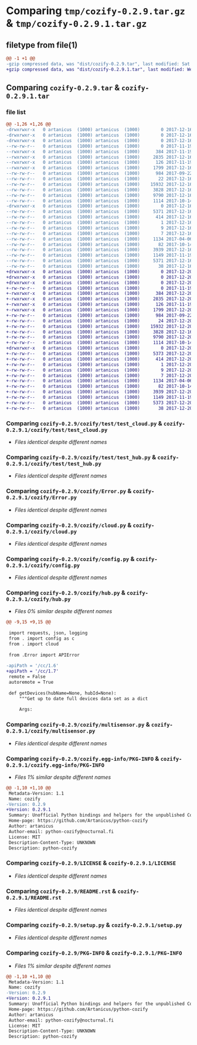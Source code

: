 # Comparing `tmp/cozify-0.2.9.tar.gz` & `tmp/cozify-0.2.9.1.tar.gz`

## filetype from file(1)

```diff
@@ -1 +1 @@
-gzip compressed data, was "dist/cozify-0.2.9.tar", last modified: Sat Dec 16 21:03:41 2017, max compression
+gzip compressed data, was "dist/cozify-0.2.9.1.tar", last modified: Wed Dec 20 15:18:24 2017, max compression
```

## Comparing `cozify-0.2.9.tar` & `cozify-0.2.9.1.tar`

### file list

```diff
@@ -1,26 +1,26 @@
-drwxrwxr-x   0 artanicus  (1000) artanicus  (1000)        0 2017-12-16 21:03:41.000000 cozify-0.2.9/
-drwxrwxr-x   0 artanicus  (1000) artanicus  (1000)        0 2017-12-16 21:03:41.000000 cozify-0.2.9/cozify/
-drwxrwxr-x   0 artanicus  (1000) artanicus  (1000)        0 2017-12-16 21:03:41.000000 cozify-0.2.9/cozify/test/
--rw-rw-r--   0 artanicus  (1000) artanicus  (1000)        0 2017-11-19 19:40:46.000000 cozify-0.2.9/cozify/test/__init__.py
--rwxrwxr-x   0 artanicus  (1000) artanicus  (1000)      384 2017-11-19 19:40:46.000000 cozify-0.2.9/cozify/test/debug.py
--rwxrwxr-x   0 artanicus  (1000) artanicus  (1000)     2835 2017-12-16 19:33:17.000000 cozify-0.2.9/cozify/test/test_cloud.py
--rwxrwxr-x   0 artanicus  (1000) artanicus  (1000)      126 2017-11-19 19:40:46.000000 cozify-0.2.9/cozify/test/test_config.py
--rwxrwxr-x   0 artanicus  (1000) artanicus  (1000)     1799 2017-12-16 19:33:17.000000 cozify-0.2.9/cozify/test/test_hub.py
--rw-rw-r--   0 artanicus  (1000) artanicus  (1000)      984 2017-09-22 12:46:55.000000 cozify-0.2.9/cozify/Error.py
--rw-rw-r--   0 artanicus  (1000) artanicus  (1000)       22 2017-12-16 19:33:17.000000 cozify-0.2.9/cozify/__init__.py
--rw-rw-r--   0 artanicus  (1000) artanicus  (1000)    15932 2017-12-16 19:33:17.000000 cozify-0.2.9/cozify/cloud.py
--rw-rw-r--   0 artanicus  (1000) artanicus  (1000)     3828 2017-12-16 19:33:17.000000 cozify-0.2.9/cozify/config.py
--rw-rw-r--   0 artanicus  (1000) artanicus  (1000)     9790 2017-12-16 21:00:13.000000 cozify-0.2.9/cozify/hub.py
--rw-rw-r--   0 artanicus  (1000) artanicus  (1000)     1114 2017-10-14 13:56:51.000000 cozify-0.2.9/cozify/multisensor.py
-drwxrwxr-x   0 artanicus  (1000) artanicus  (1000)        0 2017-12-16 21:03:41.000000 cozify-0.2.9/cozify.egg-info/
--rw-rw-r--   0 artanicus  (1000) artanicus  (1000)     5371 2017-12-16 21:03:41.000000 cozify-0.2.9/cozify.egg-info/PKG-INFO
--rw-rw-r--   0 artanicus  (1000) artanicus  (1000)      414 2017-12-16 21:03:41.000000 cozify-0.2.9/cozify.egg-info/SOURCES.txt
--rw-rw-r--   0 artanicus  (1000) artanicus  (1000)        1 2017-12-16 21:03:41.000000 cozify-0.2.9/cozify.egg-info/dependency_links.txt
--rw-rw-r--   0 artanicus  (1000) artanicus  (1000)        9 2017-12-16 21:03:41.000000 cozify-0.2.9/cozify.egg-info/requires.txt
--rw-rw-r--   0 artanicus  (1000) artanicus  (1000)        7 2017-12-16 21:03:41.000000 cozify-0.2.9/cozify.egg-info/top_level.txt
--rw-rw-r--   0 artanicus  (1000) artanicus  (1000)     1134 2017-04-06 13:46:06.000000 cozify-0.2.9/LICENSE
--rw-rw-r--   0 artanicus  (1000) artanicus  (1000)       82 2017-10-14 14:36:55.000000 cozify-0.2.9/MANIFEST.in
--rw-rw-r--   0 artanicus  (1000) artanicus  (1000)     3939 2017-12-16 19:33:17.000000 cozify-0.2.9/README.rst
--rw-rw-r--   0 artanicus  (1000) artanicus  (1000)     1149 2017-11-19 19:40:46.000000 cozify-0.2.9/setup.py
--rw-rw-r--   0 artanicus  (1000) artanicus  (1000)     5371 2017-12-16 21:03:41.000000 cozify-0.2.9/PKG-INFO
--rw-rw-r--   0 artanicus  (1000) artanicus  (1000)       38 2017-12-16 21:03:41.000000 cozify-0.2.9/setup.cfg
+drwxrwxr-x   0 artanicus  (1000) artanicus  (1000)        0 2017-12-20 15:18:24.000000 cozify-0.2.9.1/
+drwxrwxr-x   0 artanicus  (1000) artanicus  (1000)        0 2017-12-20 15:18:24.000000 cozify-0.2.9.1/cozify/
+drwxrwxr-x   0 artanicus  (1000) artanicus  (1000)        0 2017-12-20 15:18:24.000000 cozify-0.2.9.1/cozify/test/
+-rw-rw-r--   0 artanicus  (1000) artanicus  (1000)        0 2017-11-19 19:40:46.000000 cozify-0.2.9.1/cozify/test/__init__.py
+-rwxrwxr-x   0 artanicus  (1000) artanicus  (1000)      384 2017-12-20 15:15:30.000000 cozify-0.2.9.1/cozify/test/debug.py
+-rwxrwxr-x   0 artanicus  (1000) artanicus  (1000)     2835 2017-12-20 15:15:30.000000 cozify-0.2.9.1/cozify/test/test_cloud.py
+-rwxrwxr-x   0 artanicus  (1000) artanicus  (1000)      126 2017-11-19 19:40:46.000000 cozify-0.2.9.1/cozify/test/test_config.py
+-rwxrwxr-x   0 artanicus  (1000) artanicus  (1000)     1799 2017-12-20 15:15:30.000000 cozify-0.2.9.1/cozify/test/test_hub.py
+-rw-rw-r--   0 artanicus  (1000) artanicus  (1000)      984 2017-09-22 12:46:55.000000 cozify-0.2.9.1/cozify/Error.py
+-rw-rw-r--   0 artanicus  (1000) artanicus  (1000)       24 2017-12-20 15:17:16.000000 cozify-0.2.9.1/cozify/__init__.py
+-rw-rw-r--   0 artanicus  (1000) artanicus  (1000)    15932 2017-12-20 15:15:30.000000 cozify-0.2.9.1/cozify/cloud.py
+-rw-rw-r--   0 artanicus  (1000) artanicus  (1000)     3828 2017-12-16 19:33:17.000000 cozify-0.2.9.1/cozify/config.py
+-rw-rw-r--   0 artanicus  (1000) artanicus  (1000)     9790 2017-12-20 15:16:24.000000 cozify-0.2.9.1/cozify/hub.py
+-rw-rw-r--   0 artanicus  (1000) artanicus  (1000)     1114 2017-10-14 13:56:51.000000 cozify-0.2.9.1/cozify/multisensor.py
+drwxrwxr-x   0 artanicus  (1000) artanicus  (1000)        0 2017-12-20 15:18:24.000000 cozify-0.2.9.1/cozify.egg-info/
+-rw-rw-r--   0 artanicus  (1000) artanicus  (1000)     5373 2017-12-20 15:18:24.000000 cozify-0.2.9.1/cozify.egg-info/PKG-INFO
+-rw-rw-r--   0 artanicus  (1000) artanicus  (1000)      414 2017-12-20 15:18:24.000000 cozify-0.2.9.1/cozify.egg-info/SOURCES.txt
+-rw-rw-r--   0 artanicus  (1000) artanicus  (1000)        1 2017-12-20 15:18:24.000000 cozify-0.2.9.1/cozify.egg-info/dependency_links.txt
+-rw-rw-r--   0 artanicus  (1000) artanicus  (1000)        9 2017-12-20 15:18:24.000000 cozify-0.2.9.1/cozify.egg-info/requires.txt
+-rw-rw-r--   0 artanicus  (1000) artanicus  (1000)        7 2017-12-20 15:18:24.000000 cozify-0.2.9.1/cozify.egg-info/top_level.txt
+-rw-rw-r--   0 artanicus  (1000) artanicus  (1000)     1134 2017-04-06 13:46:06.000000 cozify-0.2.9.1/LICENSE
+-rw-rw-r--   0 artanicus  (1000) artanicus  (1000)       82 2017-10-14 14:36:55.000000 cozify-0.2.9.1/MANIFEST.in
+-rw-rw-r--   0 artanicus  (1000) artanicus  (1000)     3939 2017-12-20 15:15:30.000000 cozify-0.2.9.1/README.rst
+-rw-rw-r--   0 artanicus  (1000) artanicus  (1000)     1149 2017-11-19 19:40:46.000000 cozify-0.2.9.1/setup.py
+-rw-rw-r--   0 artanicus  (1000) artanicus  (1000)     5373 2017-12-20 15:18:24.000000 cozify-0.2.9.1/PKG-INFO
+-rw-rw-r--   0 artanicus  (1000) artanicus  (1000)       38 2017-12-20 15:18:24.000000 cozify-0.2.9.1/setup.cfg
```

### Comparing `cozify-0.2.9/cozify/test/test_cloud.py` & `cozify-0.2.9.1/cozify/test/test_cloud.py`

 * *Files identical despite different names*

### Comparing `cozify-0.2.9/cozify/test/test_hub.py` & `cozify-0.2.9.1/cozify/test/test_hub.py`

 * *Files identical despite different names*

### Comparing `cozify-0.2.9/cozify/Error.py` & `cozify-0.2.9.1/cozify/Error.py`

 * *Files identical despite different names*

### Comparing `cozify-0.2.9/cozify/cloud.py` & `cozify-0.2.9.1/cozify/cloud.py`

 * *Files identical despite different names*

### Comparing `cozify-0.2.9/cozify/config.py` & `cozify-0.2.9.1/cozify/config.py`

 * *Files identical despite different names*

### Comparing `cozify-0.2.9/cozify/hub.py` & `cozify-0.2.9.1/cozify/hub.py`

 * *Files 0% similar despite different names*

```diff
@@ -9,15 +9,15 @@
 
 import requests, json, logging
 from . import config as c
 from . import cloud
 
 from .Error import APIError
 
-apiPath = '/cc/1.6'
+apiPath = '/cc/1.7'
 remote = False
 autoremote = True
 
 def getDevices(hubName=None, hubId=None):
     """Get up to date full devices data set as a dict
 
     Args:
```

### Comparing `cozify-0.2.9/cozify/multisensor.py` & `cozify-0.2.9.1/cozify/multisensor.py`

 * *Files identical despite different names*

### Comparing `cozify-0.2.9/cozify.egg-info/PKG-INFO` & `cozify-0.2.9.1/cozify.egg-info/PKG-INFO`

 * *Files 1% similar despite different names*

```diff
@@ -1,10 +1,10 @@
 Metadata-Version: 1.1
 Name: cozify
-Version: 0.2.9
+Version: 0.2.9.1
 Summary: Unofficial Python bindings and helpers for the unpublished Cozify API.
 Home-page: https://github.com/Artanicus/python-cozify
 Author: artanicus
 Author-email: python-cozify@nocturnal.fi
 License: MIT
 Description-Content-Type: UNKNOWN
 Description: python-cozify
```

### Comparing `cozify-0.2.9/LICENSE` & `cozify-0.2.9.1/LICENSE`

 * *Files identical despite different names*

### Comparing `cozify-0.2.9/README.rst` & `cozify-0.2.9.1/README.rst`

 * *Files identical despite different names*

### Comparing `cozify-0.2.9/setup.py` & `cozify-0.2.9.1/setup.py`

 * *Files identical despite different names*

### Comparing `cozify-0.2.9/PKG-INFO` & `cozify-0.2.9.1/PKG-INFO`

 * *Files 1% similar despite different names*

```diff
@@ -1,10 +1,10 @@
 Metadata-Version: 1.1
 Name: cozify
-Version: 0.2.9
+Version: 0.2.9.1
 Summary: Unofficial Python bindings and helpers for the unpublished Cozify API.
 Home-page: https://github.com/Artanicus/python-cozify
 Author: artanicus
 Author-email: python-cozify@nocturnal.fi
 License: MIT
 Description-Content-Type: UNKNOWN
 Description: python-cozify
```


